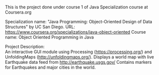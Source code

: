 This is the project done under course 1 of Java Specialization course at Coursera.org

Specialization name: "Java Programming: Object-Oriented Design of Data Structures" by UC San Diego.
URL: https://www.coursera.org/specializations/java-object-oriented
Course name: Object Oriented Programming in Java


Project Description:  
An interactive GUI module using Processing (https://processing.org/) and UnfoldingMaps (http://unfoldingmaps.org/).
Displays a world map with live Earthquake data feed from http://earthquake.usgs.gov/
Contains markers for Earthquakes and major cities in the world.

